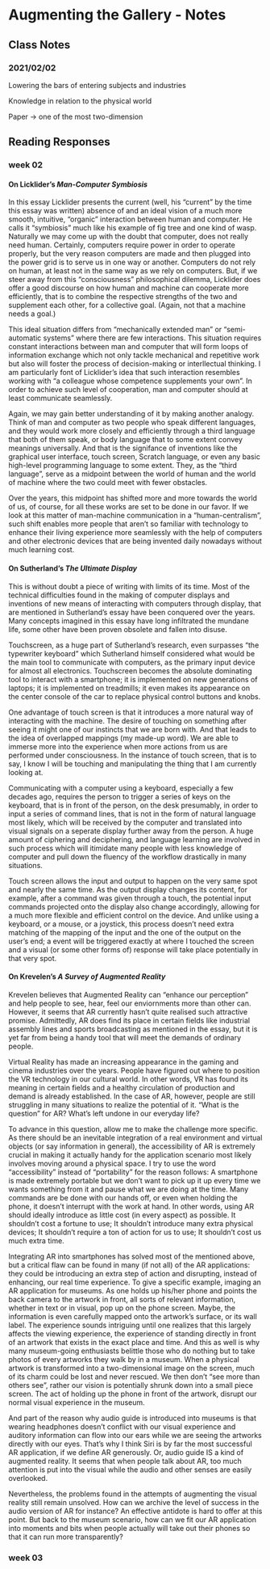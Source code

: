 # **Augmenting the Gallery - Notes**
## Class Notes
### 2021/02/02

Lowering the bars of entering subjects and industries

Knowledge in relation to the physical world

Paper -> one of the most two-dimension

## Reading Responses
### week 02

#### On Licklider’s *Man-Computer Symbiosis*

In this essay Licklider presents the current (well, his “current” by the time this essay was written) absence of and an ideal vision of a much more smooth, intuitive, “organic” interaction between human and computer. He calls it “symbiosis” much like his example of fig tree and one kind of wasp. Naturally we may come up with the doubt that computer, does not really need human. Certainly, computers require power  in order to operate properly, but the very reason computers are made and then plugged into the power grid is to serve us in one way or another. Computers do not rely on human, at least not in the same way as we rely on computers. But, if we steer away from this “consciousness” philosophical dilemma, Licklider does offer a good discourse on how human and machine can cooperate more efficiently, that is to combine the respective strengths of the two and supplement each other, for a collective goal. (Again, not that a machine needs a goal.) 

This ideal situation differs from “mechanically extended man” or “semi-automatic systems” where there are few interactions. This situation requires constant interactions between man and computer that will form loops of information exchange which not only tackle mechanical and repetitive work but also will foster the process of decision-making or interllectual thinking. I am particularly font of Licklider’s idea that such interaction resembles working with “a colleague whose competence supplements your own”. In order to achieve such level of cooperation, man and computer should at least communicate seamlessly. 

Again, we may gain better understanding of it by making another analogy. Think of man and computer as two people who speak different languages, and they would work more closely and efficiently through a third language that both of them speak, or body language that to some extent convey meanings universally. And that is the signifance of inventions like the graphical user interface, touch screen, Scratch language, or even any basic high-level programming language to some extent. They, as the “third language”, serve as a midpoint between the world of human and the world of machine where the two could meet with fewer obstacles. 

Over the years, this midpoint has shifted more and more towards the world of us, of course, for all these works are set to be done in our favor. If we look at this matter of man-machine communication in a “human-centralism”, such shift enables more people that aren’t so familiar with technology to enhance their living experience more seamlessly with the help of computers and other electronic devices that are being invented daily nowadays without much learning cost.

#### On Sutherland’s *The Ultimate Display*

This is without doubt a piece of writing with limits of its time. Most of the technical difficulties found in the making of computer displays and inventions of new means of interacting with computers through display, that are mentioned in Sutherland’s essay have been conquered over the years. Many concepts imagined in this essay have long infiltrated the mundane life, some other have been proven obsolete and fallen into disuse. 

Touchscreen, as a huge part of Sutherland’s research, even surpasses “the typewriter keyboard” which Sutherland himself considered what would be the main tool to communicate with computers, as the primary input device for almost all electronics. Touchscreen becomes the absolute dominating tool to interact with a smartphone; it is implemented on new generations of laptops; it is implemented on treadmills; it even makes its appearance on the center console of the car to replace physical control buttons and knobs. 

One advantage of touch screen is that it introduces a more natural way of interacting with the machine. The desire of touching on something after seeing it might one of our instincts that we are born with. And that leads to the idea of overlapped mappings (my made-up word). We are able to immerse more into the experience when more actions from us are performed under consciousness. In the instance of touch screen, that is to say, I know I will be touching and manipulating the thing that I am currently looking at. 

Communicating with a computer using a keyboard, especially a few decades ago, requires the person to trigger a series of keys on the keyboard, that is in front of the person, on the desk presumably,  in order to input a series of command lines, that is not in the form of natural language most likely, which will be received by the computer and translated into visual signals on a seperate display further away from the person. A huge amount of ciphering and deciphering, and language learning are involved in such process which will itimidate many people with less knowledge of computer and pull down the fluency of the workflow drastically in many situations. 

Touch screen allows the input and output to happen on the very same spot and nearly the same time. As the output display changes its content, for example, after a command was given through a touch, the potential input commands projected onto the display also change accordingly, allowing for a much more flexible and efficient control on the device. And unlike using a keyboard, or a mouse, or a joystick, this process doesn’t need extra matching of the mapping of the input and the one of the output on the user’s end; a event will be triggered exactly at where I touched the screen and a visual (or some other forms of) response will take place potentially in that very spot. 

#### On Krevelen’s *A Survey of Augmented Reality*

Krevelen believes that Augmented Reality can “enhance our perception” and help people to see, hear, feel our enviornments more than other can. However, it seems that AR currently hasn’t quite realised such attractive promise. Admittedly, AR does find its place in certain fields like industrial assembly lines and sports broadcasting as mentioned in the essay, but it is yet far from being a handy tool that will meet the demands of ordinary people. 

Virtual Reality has made an increasing appearance in the gaming and cinema industries over the years. People have figured out where to position the VR technology in our cultural world. In other words, VR has found its meaning in certain fields and a healthy circulation of production and demand is already established. In the case of AR, however, people are still struggling in many situations to realize the potential of it. “What is the question” for AR? What’s left undone in our everyday life? 

To advance in this question, allow me to make the challenge more specific. As there should be an inevitable integration of a real environment and virtual objects (or say information in general), the accessibility of AR is extremely crucial in making it actually handy for the application scenario most likely involves moving around a physical space. I try to use the word “accessibility” instead of “portability” for the reason follows: A smartphone is made extremely portable but we don’t want to pick up it up every time we wants something from it and pause what we are doing at the time. Many commands are be done with our hands off, or even when holding the phone, it doesn’t interrupt with the work at hand. In other words, using AR should ideally introduce as little cost (in every aspect) as possible. It shouldn’t cost a fortune to use; It shouldn’t introduce many extra physical devices; It shouldn’t require a ton of action for us to use; It shouldn’t cost us much extra time. 

Integrating AR into smartphones has solved most of the mentioned above, but a critical flaw can be found in many (if not all) of the AR applications: they could be introducing an extra step of action and disrupting, instead of enhancing, our real time experience. To give a specific example, imaging an AR application for museums. As one holds up his/her phone and points the back camera to the artwork in front, all sorts of relevant information, whether in text or in visual, pop up on the phone screen. Maybe, the information is even carefully mapped onto the artwork’s surface, or its wall label. The experience sounds intriguing until one realizes that this largely affects the viewing experience, the experience of standing directly in front of an artwork that exists in the exact place and time. And this as well is why many museum-going enthusiasts belittle those who do nothing but to take photos of every artworks they walk by in a museum. When a physical artwork is transformed into a two-dimensional image on the screen, much of its charm could be lost and never rescued. We then don’t “see more than others see”, rather our vision is potentially shrunk down into a small piece screen. The act of holding up the phone in front of the artwork, disrupt our normal visual experience in the museum. 

And part of the reason why audio guide is introduced into museums is that wearing headphones doesn’t conflict with our visual experience and auditory information can flow into our ears while we are seeing the artworks directly with our eyes. That’s why I think Siri is by far the most successful AR application, if we define AR generously. Or, audio guide IS a kind of augmented reality. It seems that when people talk about AR, too much attention is put into the visual while the audio and other senses are easily overlooked. 

Nevertheless, the problems found in the attempts of augmenting the visual reality still remain unsolved. How can we archive the level of success in the audio version of AR for instance? An effective antidote is hard to offer at this point. But back to the museum scenario, how can we fit our AR application into moments and bits when people actually will take out their phones so that it can run more transparently?

### week 03


